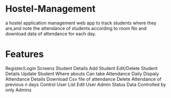 # Hostel-Management
a hostel application management web app to track students where they are,and note the attendance of students according to room No and download data of attendance for each day.
# Features
Register/Login Screens
Student Details
Add Student
Edit/Delete Student Details
Update Student Where abouts
Can take Attendance Daily
Dispaly Attendance Details
Download Csv file of attendance
Delete Attendance of previous n days
Control User List
Edit User Admin Status
Data Controlled by only Admins
